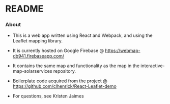 # README #

### About ###

* This is a web app written using React and Webpack, and using the Leaflet mapping library.
* It is currently hosted on Google Firebase @ https://webmap-db941.firebaseapp.com/
* It contains the same map and functionality as the map in the interactive-map-solarservices repository.
* Boilerplate code acquired from the project @ https://github.com/clhenrick/React-Leaflet-demo

* For questions, see Kristen Jaimes
